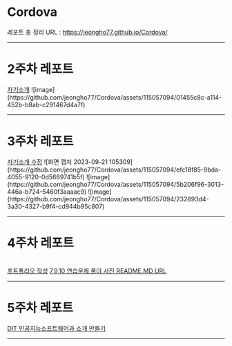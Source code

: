 # Cordova
레포트 총 정리 URL : https://jeongho77.github.io/Cordova/
<hr>

<h1>2주차 레포트</h1>
   <a href =  "https://jeongho77.github.io/Cordova/2week/report/intro.html"> 자기소개</a>
   ![image](https://github.com/jeongho77/Cordova/assets/115057094/01455c8c-a114-452b-b8ab-c291467d4a7f)
   <hr>
<h1>3주차 레포트</h1>
    <a href = "https://jeongho77.github.io/Cordova/2week/report/0921/intro2.html">자기소개 수정</a>
    ![화면 캡처 2023-09-21 105309](https://github.com/jeongho77/Cordova/assets/115057094/efc18f85-9bda-4055-9120-0d5669741b5f)
    ![image](https://github.com/jeongho77/Cordova/assets/115057094/5b206f96-3013-446a-b724-5460f3aaaac9)
    ![image](https://github.com/jeongho77/Cordova/assets/115057094/232893d4-3a30-4327-b9f4-cd944b95c807)
    <hr>
    <h1>4주차 레포트</h1><br>
    <a href = "https://jeongho77.github.io/Cordova/4week/report/index.html"> 포트폴리오 작성</a>
    <a href = "https://github.com/jeongho77/Cordova/tree/main/4week">7,9,10 연습문제 풀이 사진 README.MD URL</a>
    <hr>
    <h1>5주차 레포트</h1>
    <a href = "https://jeongho77.github.io/Cordova/5week/DIT/index.html">DIT 인공지능소프트웨어과 소개 만들기</a>
    <hr>
